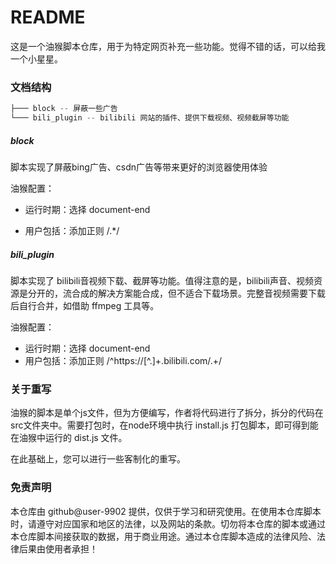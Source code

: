# README

这是一个油猴脚本仓库，用于为特定网页补充一些功能。觉得不错的话，可以给我一个小星星。







### 文档结构

```js
├─── block -- 屏蔽一些广告
└─── bili_plugin -- bilibili 网站的插件、提供下载视频、视频截屏等功能
```

##### block

脚本实现了屏蔽bing广告、csdn广告等带来更好的浏览器使用体验

油猴配置：

- 运行时期：选择 document-end

- 用户包括：添加正则 /.*/

  

##### bili_plugin

脚本实现了 bilibili音视频下载、截屏等功能。值得注意的是，bilibili声音、视频资源是分开的，流合成的解决方案能合成，但不适合下载场景。完整音视频需要下载后自行合并，如借助 ffmpeg 工具等。

油猴配置：

- 运行时期：选择 document-end
- 用户包括：添加正则 /^https:\/\/[^\.]+\.bilibili\.com\/.+/







### 关于重写

油猴的脚本是单个js文件，但为方便编写，作者将代码进行了拆分，拆分的代码在src文件夹中。需要打包时，在node环境中执行 install.js 打包脚本，即可得到能在油猴中运行的 dist.js 文件。

在此基础上，您可以进行一些客制化的重写。







### 免责声明

本仓库由 github@user-9902 提供，仅供于学习和研究使用。在使用本仓库脚本时，请遵守对应国家和地区的法律，以及网站的条款。切勿将本仓库的脚本或通过本仓库脚本间接获取的数据，用于商业用途。通过本仓库脚本造成的法律风险、法律后果由使用者承担！